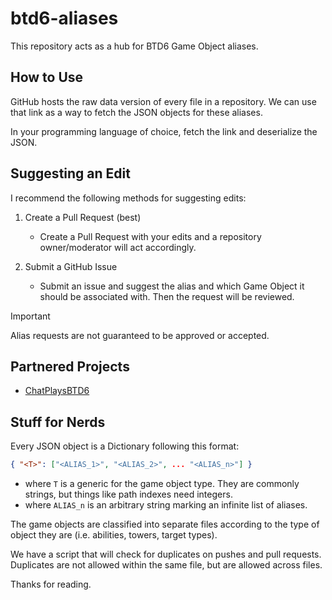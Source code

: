 # btd6-aliases

This repository acts as a hub for BTD6 Game Object aliases.

## How to Use

GitHub hosts the raw data version of every file in a repository. We can use that link as a way to fetch the JSON objects for these aliases.

In your programming language of choice, fetch the link and deserialize the JSON.

## Suggesting an Edit

I recommend the following methods for suggesting edits:

1. Create a Pull Request (best)

   - Create a Pull Request with your edits and a repository owner/moderator will act accordingly.

2. Submit a GitHub Issue
   - Submit an issue and suggest the alias and which Game Object it should be associated with. Then the request will be reviewed.

> [!IMPORTANT]
> Alias requests are not guaranteed to be approved or accepted.

## Partnered Projects

- [ChatPlaysBTD6](https://github.com/oatsfx/ChatPlaysBTD6)

## Stuff for Nerds

Every JSON object is a Dictionary following this format:

```json
{ "<T>": ["<ALIAS_1>", "<ALIAS_2>", ... "<ALIAS_n>"] }
```

- where `T` is a generic for the game object type. They are commonly strings, but things like path indexes need integers.
- where `ALIAS_n` is an arbitrary string marking an infinite list of aliases.

The game objects are classified into separate files according to the type of object they are (i.e. abilities, towers, target types).

We have a script that will check for duplicates on pushes and pull requests. Duplicates are not allowed within the same file, but are allowed across files.

Thanks for reading.
